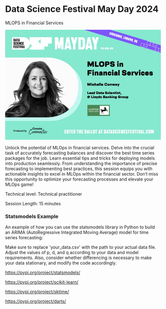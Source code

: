 # Data Science Festival May Day 2024

MLOPS in Financial Services

![speaker_flyer.jpg](docs%2Fspeaker_flyer.jpg)

Unlock the potential of MLOps in financial services. Delve into the crucial task of accurately forecasting balances and discover the best time series packages for the job. Learn essential tips and tricks for deploying models into production seamlessly. From understanding the importance of precise forecasting to implementing best practices, this session equips you with actionable insights to excel in MLOps within the financial sector. Don’t miss this opportunity to optimize your forecasting processes and elevate your MLOps game!

Technical level: Technical practitioner

Session Length: 15 minutes

### Statsmodels Example

An example of how you can use the statsmodels library in Python to 
build an ARIMA (AutoRegressive Integrated Moving Average) model for 
time series forecasting:
 
Make sure to replace 'your_data.csv' with the path to your actual data file. 
Adjust the values of p, d, and q according to your data and model requirements.
Also, consider whether differencing is necessary to make your data stationary,
and modify the code accordingly.

https://pypi.org/project/statsmodels/

https://pypi.org/project/scikit-learn/

https://pypi.org/project/sktime/

https://pypi.org/project/darts/

